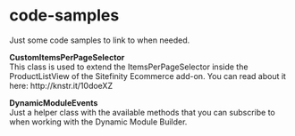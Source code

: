 code-samples
============

Just some code samples to link to when needed.
<p>
<strong>CustomItemsPerPageSelector</strong>
<br />
This class is used to extend the ItemsPerPageSelector inside the ProductListView of the Sitefinity Ecommerce add-on. You can read about it here: http://knstr.it/10doeXZ
</p>
<p>
<strong>DynamicModuleEvents</strong><br />
Just a helper class with the available methods that you can subscribe to when working with the Dynamic Module Builder.
</p>

